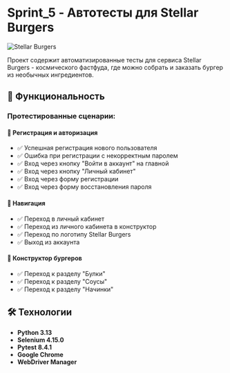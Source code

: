 # Sprint_5 - Автотесты для Stellar Burgers

![Stellar Burgers](https://stellarburgers.education-services.ru/)

Проект содержит автоматизированные тесты для сервиса Stellar Burgers - космического фастфуда, где можно собрать и заказать бургер из необычных ингредиентов.

## 🚀 Функциональность

### Протестированные сценарии:

#### 🔐 Регистрация и авторизация
- ✅ Успешная регистрация нового пользователя
- ✅ Ошибка при регистрации с некорректным паролем
- ✅ Вход через кнопку "Войти в аккаунт" на главной
- ✅ Вход через кнопку "Личный кабинет"
- ✅ Вход через форму регистрации
- ✅ Вход через форму восстановления пароля

#### 🧭 Навигация
- ✅ Переход в личный кабинет
- ✅ Переход из личного кабинета в конструктор
- ✅ Переход по логотипу Stellar Burgers
- ✅ Выход из аккаунта

#### 🍔 Конструктор бургеров
- ✅ Переход к разделу "Булки"
- ✅ Переход к разделу "Соусы" 
- ✅ Переход к разделу "Начинки"

## 🛠 Технологии

- **Python 3.13**
- **Selenium 4.15.0**
- **Pytest 8.4.1**
- **Google Chrome**
- **WebDriver Manager**
